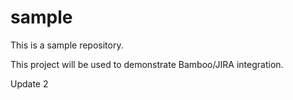 sample
======

This is a sample repository.

This project will be used to demonstrate Bamboo/JIRA integration.

Update 2
